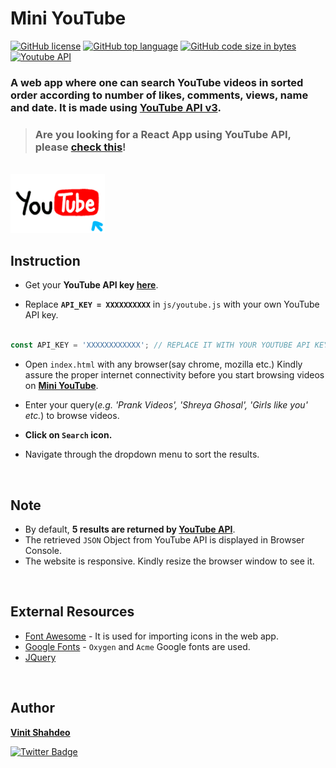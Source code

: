 # Mini YouTube

[![GitHub license](https://img.shields.io/github/license/vinitshahdeo/Mini-YouTube?logo=github)](https://github.com/vinitshahdeo/Mini-YouTube/blob/master/LICENSE) [![GitHub top language](https://img.shields.io/github/languages/top/vinitshahdeo/Mini-YouTube?logo=javascript)](https://github.com/vinitshahdeo/Mini-YouTube/) [![GitHub code size in bytes](https://img.shields.io/github/languages/code-size/vinitshahdeo/Mini-YouTube?logo=git&logoColor=white)](https://github.com/vinitshahdeo/Mini-YouTube/) [![Youtube API](https://img.shields.io/badge/YouTube-API-critical.svg?style=flat&logo=youtube)](https://developers.google.com/youtube/v3/getting-started)


### A web app where one can search YouTube videos in sorted order according to number of likes, comments, views, name and date. It is made using [YouTube API v3](https://developers.google.com/youtube/v3/getting-started).

> ### Are you looking for a React App using YouTube API, please [check this](https://github.com/vinitshahdeo/MiniYouTube/)!


<br>

<img src="./assets/youtube.gif" width="30%" height="50%">


## Instruction

- Get your **YouTube API key [here](https://developers.google.com/youtube/v3/getting-started)**.

- Replace **`API_KEY = XXXXXXXXXX`** in `js/youtube.js` with your own YouTube API key.

```js

const API_KEY = 'XXXXXXXXXXXX'; // REPLACE IT WITH YOUR YOUTUBE API KEY

```

- Open `index.html` with any browser(say chrome, mozilla etc.) Kindly assure the proper internet connectivity before you start browsing videos on **[Mini YouTube](https://github.com/vinitshahdeo/Mini-YouTube/)**.

- Enter your query(*e.g. 'Prank Videos', 'Shreya Ghosal', 'Girls like you' etc.*) to browse videos.

- **Click on `Search` icon.**

- Navigate through the dropdown menu to sort the results.

<br>

## Note

- By default, **5 results are returned by [YouTube API](https://developers.google.com/youtube/v3/getting-started)**.
- The retrieved `JSON` Object from YouTube API is displayed in Browser Console.
- The website is responsive. Kindly resize the browser window to see it.

<br>

## External Resources

- [Font Awesome](https://fontawesome.com/) - It is used for importing icons in the web app.
- [Google Fonts](https://fonts.google.com/) - `Oxygen` and `Acme` Google fonts are used.
- [JQuery](https://jquery.com/)

<br>

## Author

**[Vinit Shahdeo](https://www.linkedin.com/in/vinitshahdeo/)**

[![Twitter Badge](https://img.shields.io/twitter/follow/Vinit_Shahdeo.svg?style=social)](https://twitter.com/Vinit_Shahdeo)
